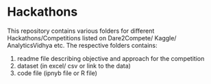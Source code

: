 # Hackathons

This repository contains various folders for different Hackathons/Competitions listed on Dare2Compete/ Kaggle/ AnalyticsVidhya etc.
The respective folders contains:
1. readme file describing objective and approach for the competition
2. dataset (in excel/ csv or link to the data)
3. code file (ipnyb file or R file)
